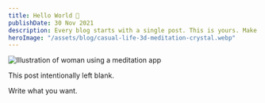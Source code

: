 ```yaml
---
title: Hello World 👋
publishDate: 30 Nov 2021
description: Every blog starts with a single post. This is yours. Make it great.
heroImage: "/assets/blog/casual-life-3d-meditation-crystal.webp"
---
```


![Illustration of woman using a meditation app](/assets/blog/casual-life-3d-meditation-crystal.webp)

This post intentionally left blank.

Write what you want.
